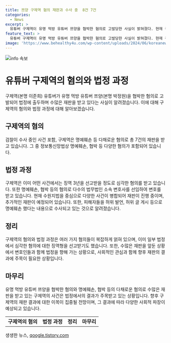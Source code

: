 ```yaml
---
title: 쯔양 구제역 혐의 재판과 수사 중  8건 7건
categories:
  - News
excerpt: >
  유튜버 구제역이 유명 먹방 유튜버 쯔양을 협박한 혐의로 고발당한 사실이 밝혀졌다. 현재 구제역은 다른 혐의로 8개의 재판을 받고 있으며 수사 중인 사건도 7건 있다고 전해졌다. 과거에도 명예훼손 등 혐의로 기소되며 벌금이나 징역을 선고받기도 했으며, 여러 변호사를 선임하고 있는 상황이다. 현재 수원지법에서 또 다른 3건의 재판을 받고 있는 상황으로, 관련된 사건이 계속 발생할 것으로 보인다.
feature_text: >
  유튜버 구제역이 유명 먹방 유튜버 쯔양을 협박한 혐의로 고발당한 사실이 밝혀졌다. 현재 구제역은 다른 혐의로 8개의 재판을 받고 있으며 수사 중인 사건도 7건 있다고 전해졌다. 과거에도 명예훼손 등 혐의로 기소되며 벌금이나 징역을 선고받기도 했으며, 여러 변호사를 선임하고 있는 상황이다. 현재 수원지법에서 또 다른 3건의 재판을 받고 있는 상황으로, 관련된 사건이 계속 발생할 것으로 보인다.
image: 'https://www.behealthy4u.com/wp-content/uploads/2024/06/koreanews.jpg'
---
```


<p><img src="https://www.behealthy4u.com/wp-content/uploads/2024/06/koreanews.jpg" alt="info 속보" /></p>

<h1>유튜버 구제역의 혐의와 법정 과정</h1>

<p>구제역(본명 이준희) 유튜버가 유명 먹방 유튜버 쯔양(본명 박정원)을 협박한 혐의로 고발되어 법정에 출두하며 수많은 재판을 받고 있다는 사실이 알려졌습니다. 이에 대해 구제역의 혐의와 법정 과정에 대해 알아보겠습니다.</p>

<h2 data-ke-size="size26">구제역의 혐의</h2>

<p data-ke-size="size16">검찰이 수사 중인 사건 포함, 구제역은 명예훼손 등 다채로운 혐의로 총 7건의 재판을 받고 있습니다. 그 중 정보통신망법상 명예훼손, 협박 등 다양한 혐의가 포함되어 있습니다.
</p>

<h2 data-ke-size="size26">법정 과정</h2>

<p data-ke-size="size16">구제역은 이미 어떤 사건에서는 징역 3년을 선고받을 정도로 심각한 혐의를 받고 있습니다. 또한 명예훼손, 협박 등의 혐의로 다수의 법무법인 소속 변호사를 선임하여 변호를 받고 있습니다. 현재 수원지법을 중심으로 다양한 사건이 병합되어 재판이 진행 중이며, 추가적인 재판이 예정되어 있습니다. 또한, 피해자들을 허위 발언, 허위 글 게시 등으로 명예훼손 했다는 내용으로 수사되고 있는 것으로 알려졌습니다.
</p>

<h2 data-ke-size="size26">정리</h2>

<p data-ke-size="size16">구제역의 혐의와 법정 과정은 여러 가지 혐의들이 복잡하게 얽혀 있으며, 이미 일부 법정에서 심각한 혐의에 대한 징역형을 선고받기도 했습니다. 또한, 수많은 재판을 앞둔 상황에서 변호인들과 함께 법정을 향해 가는 상황으로, 사회적인 관심과 함께 향후 재판의 결과에 주목이 필요한 상황입니다.
</p>

<h2 data-ke-size="size26">마무리</h2>

<p data-ke-size="size16">유명 먹방 유튜버 쯔양을 협박한 혐의와 명예훼손, 협박 등의 다채로운 혐의로 수많은 재판을 받고 있는 구제역의 사건은 법정에서의 결과가 주목받고 있는 상황입니다. 향후 구제역의 재판 결과에 대한 이목이 집중될 전망이며, 그 결과에 따라 다양한 사회적 파장이 예상되고 있습니다.
</p>

<table>
  <tr>
    <td style="text-align: center; height: 17px;"><b>구제역의 혐의</b></td>
    <td style="text-align: center; height: 17px;"><b>법정 과정</b></td>
    <td style="text-align: center; height: 17px;"><b>정리</b></td>
    <td style="text-align: center; height: 17px;"><b>마무리</b></td>
  </tr>
</table>
생생한 뉴스, <a href="https://qoogle.tistory.com" rel="dofollow">qoogle.tistory.com</a>


